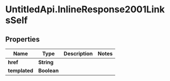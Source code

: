 # UntitledApi.InlineResponse2001LinksSelf

## Properties

Name | Type | Description | Notes
------------ | ------------- | ------------- | -------------
**href** | **String** |  | 
**templated** | **Boolean** |  | 


